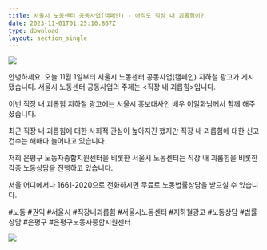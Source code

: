 ```yaml
---
title: 서울시 노동센터 공동사업(캠페인) - 아직도 직장 내 괴롭힘이?
date: 2023-11-01T01:25:10.867Z
type: download
layout: section_single
---
```

![](/uploads/서울시노동센터공동사업_직장내괴롭힘_지하철액자형광고_최종시안_저해상도.jpg)

안녕하세요. 오늘 11월 1일부터 서울시 노동센터 공동사업(캠페인) 지하철 광고가 게시됐습니다.
서울시 노동센터 공동사업의 주제는 <직장 내 괴롭힘>입니다.

이번 직장 내 괴롭힘 지하철 광고에는 서울시 홍보대사인 배우 이일화님께서 함께 해주셨습니다.

최근 직장 내 괴롭힘에 대한 사회적 관심이 높아지긴 했지만 직장 내 괴롭힘에 대한 신고건수는 해매다 늘어나고 있습니다.

저희 은평구 노동자종합지원센터을 비롯한 서울시 노동센터는 직장 내 괴롭힘을 비롯한 각종 노동상담을 진행하고 있습니다.

서울 어디에서나 1661-2020으로 전화하시면 무료로 노동법률상담을 받으실 수 있습니다.

\#노동 #권익 #서울시 #직장내괴롭힘 #서울시노동센터 #지하철광고 #노동상담 #법률상담 #은평구  #은평구노동자종합지원센터

![](/uploads/main_slide_2023.jpg)